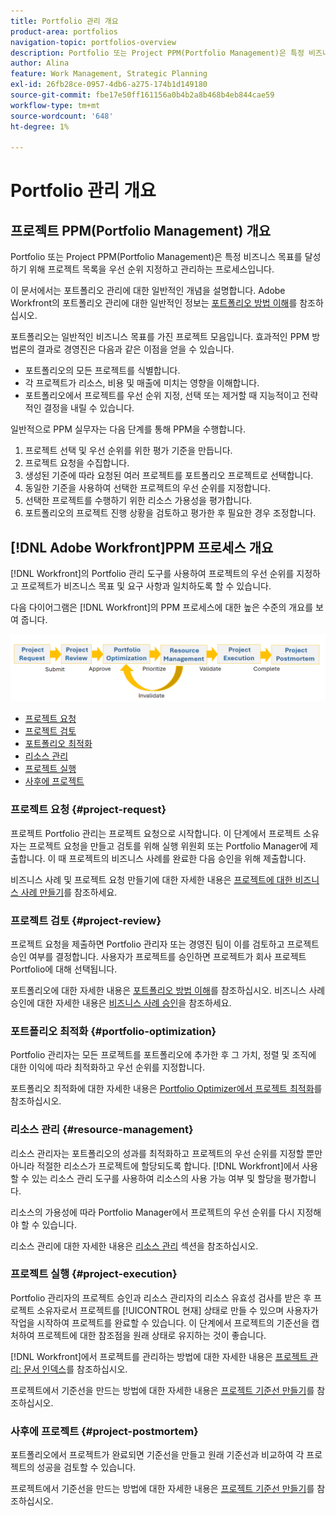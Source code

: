 ```yaml
---
title: Portfolio 관리 개요
product-area: portfolios
navigation-topic: portfolios-overview
description: Portfolio 또는 Project PPM(Portfolio Management)은 특정 비즈니스 목표를 달성하기 위해 프로젝트 목록을 우선 순위 지정하고 관리하는 프로세스입니다. 포트폴리오는 일반적인 비즈니스 목표를 가진 프로젝트 모음입니다.
author: Alina
feature: Work Management, Strategic Planning
exl-id: 26fb28ce-0957-4db6-a275-174b1d149180
source-git-commit: fbe17e50ff161156a0b4b2a8b468b4eb844cae59
workflow-type: tm+mt
source-wordcount: '648'
ht-degree: 1%

---
```


# Portfolio 관리 개요

<!--Audited: 09/2024-->

## 프로젝트 PPM(Portfolio Management) 개요

Portfolio 또는 Project PPM(Portfolio Management)은 특정 비즈니스 목표를 달성하기 위해 프로젝트 목록을 우선 순위 지정하고 관리하는 프로세스입니다.

이 문서에서는 포트폴리오 관리에 대한 일반적인 개념을 설명합니다. Adobe Workfront의 포트폴리오 관리에 대한 일반적인 정보는 [포트폴리오 방법 이해](/help/quicksilver/manage-work/portfolios/portfolios-overview/portfolio-overview.md)를 참조하십시오.

포트폴리오는 일반적인 비즈니스 목표를 가진 프로젝트 모음입니다. 효과적인 PPM 방법론의 결과로 경영진은 다음과 같은 이점을 얻을 수 있습니다.

* 포트폴리오의 모든 프로젝트를 식별합니다.
* 각 프로젝트가 리소스, 비용 및 매출에 미치는 영향을 이해합니다.
* 포트폴리오에서 프로젝트를 우선 순위 지정, 선택 또는 제거할 때 지능적이고 전략적인 결정을 내릴 수 있습니다.

일반적으로 PPM 실무자는 다음 단계를 통해 PPM을 수행합니다.

1. 프로젝트 선택 및 우선 순위를 위한 평가 기준을 만듭니다.
1. 프로젝트 요청을 수집합니다.
1. 생성된 기준에 따라 요청된 여러 프로젝트를 포트폴리오 프로젝트로 선택합니다.
1. 동일한 기준을 사용하여 선택한 프로젝트의 우선 순위를 지정합니다.
1. 선택한 프로젝트를 수행하기 위한 리소스 가용성을 평가합니다.
1. 포트폴리오의 프로젝트 진행 상황을 검토하고 평가한 후 필요한 경우 조정합니다.

## [!DNL Adobe Workfront]PPM 프로세스 개요

[!DNL Workfront]의 Portfolio 관리 도구를 사용하여 프로젝트의 우선 순위를 지정하고 프로젝트가 비즈니스 목표 및 요구 사항과 일치하도록 할 수 있습니다.

다음 다이어그램은 [!DNL Workfront]의 PPM 프로세스에 대한 높은 수준의 개요를 보여 줍니다.

![프로젝트 포트폴리오 관리 프로세스](assets/project-portfolio-management-process-diagram.png)

* [프로젝트 요청](#project-request)
* [프로젝트 검토](#project-review)
* [포트폴리오 최적화](#portfolio-optimization)
* [리소스 관리](#resource-management)
* [프로젝트 실행](#project-execution)
* [사후에 프로젝트](#project-postmortem)

### 프로젝트 요청 {#project-request}

프로젝트 Portfolio 관리는 프로젝트 요청으로 시작합니다. 이 단계에서 프로젝트 소유자는 프로젝트 요청을 만들고 검토를 위해 실행 위원회 또는 Portfolio Manager에 제출합니다. 이 때 프로젝트의 비즈니스 사례를 완료한 다음 승인을 위해 제출합니다.

비즈니스 사례 및 프로젝트 요청 만들기에 대한 자세한 내용은 [프로젝트에 대한 비즈니스 사례 만들기](../../../manage-work/projects/define-a-business-case/create-business-case.md)를 참조하세요.

### 프로젝트 검토 {#project-review}

프로젝트 요청을 제출하면 Portfolio 관리자 또는 경영진 팀이 이를 검토하고 프로젝트 승인 여부를 결정합니다. 사용자가 프로젝트를 승인하면 프로젝트가 회사 프로젝트 Portfolio에 대해 선택됩니다.

포트폴리오에 대한 자세한 내용은 [포트폴리오 방법 이해](../../../manage-work/portfolios/portfolios-overview/portfolio-overview.md)를 참조하십시오. 비즈니스 사례 승인에 대한 자세한 내용은 [비즈니스 사례 승인](../../../manage-work/projects/define-a-business-case/approve-business-case.md)을 참조하세요.

### 포트폴리오 최적화 {#portfolio-optimization}

Portfolio 관리자는 모든 프로젝트를 포트폴리오에 추가한 후 그 가치, 정렬 및 조직에 대한 이익에 따라 최적화하고 우선 순위를 지정합니다.

포트폴리오 최적화에 대한 자세한 내용은 [Portfolio Optimizer에서 프로젝트 최적화](../../../manage-work/portfolios/portfolio-optimizer/optimize-projects-in-portfolio-optimizer.md)를 참조하십시오.

### 리소스 관리 {#resource-management}

리소스 관리자는 포트폴리오의 성과를 최적화하고 프로젝트의 우선 순위를 지정할 뿐만 아니라 적절한 리소스가 프로젝트에 할당되도록 합니다. [!DNL Workfront]에서 사용할 수 있는 리소스 관리 도구를 사용하여 리소스의 사용 가능 여부 및 할당을 평가합니다.

리소스의 가용성에 따라 Portfolio Manager에서 프로젝트의 우선 순위를 다시 지정해야 할 수 있습니다.

리소스 관리에 대한 자세한 내용은 [리소스 관리](../../../resource-mgmt/manage-resources.md) 섹션을 참조하십시오.

### 프로젝트 실행 {#project-execution}

Portfolio 관리자의 프로젝트 승인과 리소스 관리자의 리소스 유효성 검사를 받은 후 프로젝트 소유자로서 프로젝트를 [!UICONTROL 현재] 상태로 만들 수 있으며 사용자가 작업을 시작하여 프로젝트를 완료할 수 있습니다. 이 단계에서 프로젝트의 기준선을 캡처하여 프로젝트에 대한 참조점을 원래 상태로 유지하는 것이 좋습니다.

[!DNL Workfront]에서 프로젝트를 관리하는 방법에 대한 자세한 내용은 [프로젝트 관리: 문서 인덱스](../../../manage-work/projects/manage-projects/manage-projects-overview.md)를 참조하십시오.

프로젝트에서 기준선을 만드는 방법에 대한 자세한 내용은 [프로젝트 기준선 만들기](../../../manage-work/projects/create-projects/create-baselines.md)를 참조하십시오.

### 사후에 프로젝트 {#project-postmortem}

포트폴리오에서 프로젝트가 완료되면 기준선을 만들고 원래 기준선과 비교하여 각 프로젝트의 성공을 검토할 수 있습니다.

프로젝트에서 기준선을 만드는 방법에 대한 자세한 내용은 [프로젝트 기준선 만들기](../../../manage-work/projects/create-projects/create-baselines.md)를 참조하십시오.
